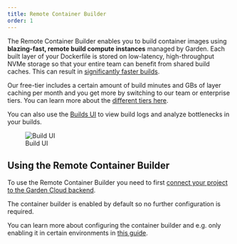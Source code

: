 ```yaml
---
title: Remote Container Builder
order: 1
---
```


The Remote Container Builder enables you to build container images using **blazing-fast, remote build compute instances** managed by Garden. Each built layer of your Dockerfile is stored on low-latency, high-throughput NVMe storage so that your entire team can benefit from shared build caches. This can result in [significantly faster builds](https://garden.io/blog/oem-cloud-builder).

Our free-tier includes a certain amount of build minutes and GBs of layer caching per month and you get more by switching to our team or enterprise tiers. You can learn more about the [different tiers here](https://garden.io/plans).

You can also use the [Builds UI](https://app.garden.io) to view build logs and analyze bottlenecks in your builds.

<figure>
  <picture>
    <source
      srcset="https://public-assets-for-docs-site.s3.eu-central-1.amazonaws.com/build-ui.gif"
      media="(prefers-color-scheme: dark)"
    />
    <img
      src="https://public-assets-for-docs-site.s3.eu-central-1.amazonaws.com/build-ui.gif"
      alt="Build UI"
    />
  </picture>
  <figcaption>Build UI</figcaption>
</figure>

## Using the Remote Container Builder

To use the Remote Container Builder you need to first [connect your project to the Garden Cloud backend](../guides/connecting-project.md).

The container builder is enabled by default so no further configuration is required.

You can learn more about configuring the container builder and e.g. only enabling it in certain environments in [this guide](../garden-for/containers/using-remote-container-builder.md).
